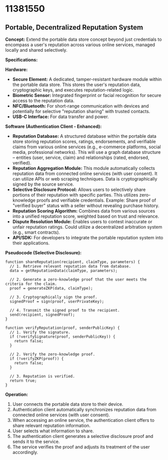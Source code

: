 # 11381550

## Portable, Decentralized Reputation System

**Concept:** Extend the portable data store concept beyond just credentials to encompass a user's reputation across various online services, managed locally and shared selectively.

**Specifications:**

**Hardware:**

*   **Secure Element:** A dedicated, tamper-resistant hardware module within the portable data store. This stores the user's reputation data, cryptographic keys, and executes reputation-related logic.
*   **Biometric Sensor:** Integrated fingerprint or facial recognition for secure access to the reputation data.
*   **NFC/Bluetooth:** For short-range communication with devices and potentially for selective "reputation sharing" with trusted contacts.
*   **USB-C Interface:** For data transfer and power.

**Software (Authentication Client - Enhanced):**

*   **Reputation Database:** A structured database within the portable data store storing reputation scores, ratings, endorsements, and verifiable claims from various online services (e.g., e-commerce platforms, social media, professional networks).  This will use a graph database structure – entities (user, service, claim) and relationships (rated, endorsed, verified).
*   **Reputation Aggregation Module:** This module automatically collects reputation data from connected online services (with user consent). It can utilize APIs or web scraping techniques. Data is cryptographically signed by the source service.
*   **Selective Disclosure Protocol:** Allows users to selectively share portions of their reputation with specific parties. This utilizes zero-knowledge proofs and verifiable credentials.  Example: Share proof of "verified buyer" status with a seller without revealing purchase history.
*   **Reputation Scoring Algorithm:** Combines data from various sources into a unified reputation score, weighted based on trust and relevance.
*   **Dispute Resolution Module:** Enables users to contest inaccurate or unfair reputation ratings.  Could utilize a decentralized arbitration system (e.g., smart contracts).
*   **API/SDK:** For developers to integrate the portable reputation system into their applications.

**Pseudocode (Selective Disclosure):**

```
function shareReputation(recipient, claimType, parameters) {
  // 1. Retrieve relevant reputation data from database.
  data = getReputationData(claimType, parameters);

  // 2. Generate a zero-knowledge proof that the user meets the criteria for the claim.
  proof = generateZKP(data, claimType);

  // 3. Cryptographically sign the proof.
  signedProof = sign(proof, userPrivateKey);

  // 4. Transmit the signed proof to the recipient.
  send(recipient, signedProof);
}

function verifyReputation(proof, senderPublicKey) {
  // 1. Verify the signature.
  if (!verifySignature(proof, senderPublicKey)) {
    return false;
  }

  // 2. Verify the zero-knowledge proof.
  if (!verifyZKP(proof)) {
    return false;
  }

  // 3. Reputation is verified.
  return true;
}
```

**Operation:**

1.  User connects the portable data store to their device.
2.  Authentication client automatically synchronizes reputation data from connected online services (with user consent).
3.  When accessing an online service, the authentication client offers to share relevant reputation information.
4.  User selects what information to share.
5.  The authentication client generates a selective disclosure proof and sends it to the service.
6.  The service verifies the proof and adjusts its treatment of the user accordingly.